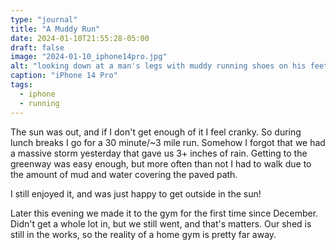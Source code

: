```yaml
---
type: "journal"
title: "A Muddy Run"
date: 2024-01-10T21:55:28-05:00
draft: false
image: "2024-01-10_iphone14pro.jpg"
alt: "looking down at a man's legs with muddy running shoes on his feet"
caption: "iPhone 14 Pro"
tags:
  - iphone
  - running
---
```


The sun was out, and if I don't get enough of it I feel cranky. So during lunch breaks I go for a 30 minute/~3 mile run. Somehow I forgot that we had a massive storm yesterday that gave us 3+ inches of rain. Getting to the greenway was easy enough, but more often than not I had to walk due to the amount of mud and water covering the paved path.

I still enjoyed it, and was just happy to get outside in the sun!

Later this evening we made it to the gym for the first time since December. Didn't get a whole lot in, but we still went, and that's matters. Our shed is still in the works, so the reality of a home gym is pretty far away.
